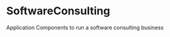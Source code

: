SoftwareConsulting
==================

Application Components to run a software consulting business
